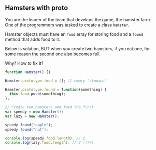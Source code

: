 ## Hamsters with __proto__
You are the leader of the team that develops the game, the hamster farm. One of the programmers was tasked to create a class `hamster`.

Hamster objects must have an `food` array for storing food and a `found` method that adds food to it.

Below is solution, BUT when you create two hamsters, if you eat one, for some reason the second one also becomes full.

Why? How to fix it?

```javascript
function Hamster() {}

Hamster.prototype.food = []; // empty "stomach"

Hamster.prototype.found = function(something) {
  this.food.push(something);
};

// Create two hamsters and feed the first
var speedy = new Hamster();
var lazy = new Hamster();

speedy.found("apple");
speedy.found("nut");

console.log(speedy.food.length); // 2
console.log(lazy.food.length); // 2 (!??)
```

